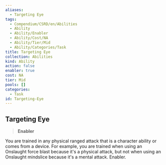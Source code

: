 ```yaml
---
aliases:
  - Targeting Eye
tags:
  - Compendium/CSRD/en/Abilities
  - Ability
  - Ability/Enabler
  - Ability/Cost/NA
  - Ability/Tier/Mid
  - Ability/Categories/Task
title: Targeting Eye
collection: Abilities
kind: Ability
action: false
enabler: true
cost: NA
tier: Mid
pools: []
categories:
  - Task
id: Targeting-Eye
---
```

## Targeting Eye    
>**Enabler**  
    
You are trained in any physical ranged attack that is a character ability or comes from a device. For example, you are trained when using an Onslaught force blast because it's a physical attack, but not when using an Onslaught mindslice because it's a mental attack. Enabler.
